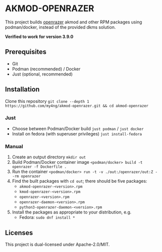 # AKMOD-OPENRAZER

This project builds [openrazer](https://github.com/openrazer/openrazer) akmod and other RPM packages using podman/docker, instead of the provided dkms solution.

**Verified to work for version 3.9.0**

## Prerequisites

- Git
- Podman (recommended) / Docker
- Just (optional, recommended)

## Installation

Clone this repository
`git clone --depth 1 https://github.com/my4ng/akmod-openrazer.git && cd akmod-openrazer`

### Just

- Choose between Podman/Docker build
`just podman` / `just docker`
- Install on fedora (with superuser privileges)
`just install-fedora`

### Manual

1. Create an output directory
   `mkdir out`
2. Build Podman/Docker container image
   `<podman/docker> build -t openrazer -f Dockerfile .`
3. Run the container
   `<podman/docker> run -t -v ./out:/openrazer/out:Z --rm openrazer`
4. Find the built packages with `cd out`; there should be five packages:
   - `akmod-openrazer-<version>.rpm`
   - `kmod-openrazer-<version>.rpm`
   - `openrazer-<version>.rpm`
   - `openrazer-daemon-<version>.rpm`
   - `python3-openrazer-daemon-<version>.rpm`
5. Install the packages as appropriate to your distribution, e.g.
   - Fedora: `sudo dnf install *`

## Licenses

This project is dual-licensed under Apache-2.0/MIT.
